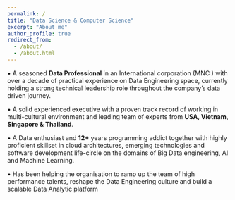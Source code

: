 ```yaml
---
permalink: /
title: "Data Science & Computer Science"
excerpt: "About me"
author_profile: true
redirect_from: 
  - /about/
  - /about.html
---
```



• A seasoned <b>Data Professional</b> in an International corporation (MNC ) with over a decade of practical experience on Data Engineering space, currently holding a strong technical leadership role throughout the company’s data driven journey. 

• A solid experienced executive with a proven track record of working in multi-cultural environment and leading team of experts from <b>USA, Vietnam, Singapore & Thailand</b>. 

• A Data enthusiast and <b>12+</b> years programming addict together with highly proficient skillset in cloud architectures, emerging technologies and software development life-circle on the domains of Big Data engineering, AI and Machine Learning.

• Has been helping the organisation to ramp up the team of high performance talents, reshape the Data Engineering culture and build a scalable Data Analytic platform
